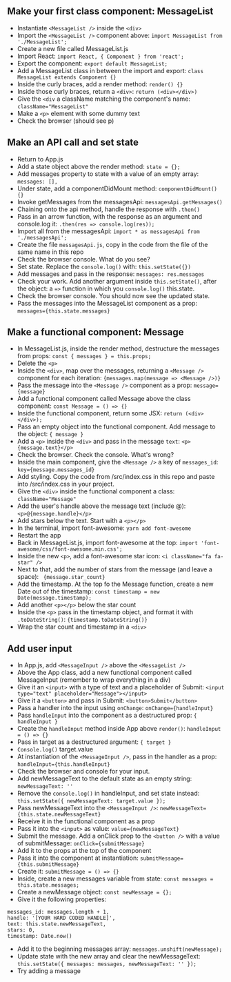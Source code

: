 
## Make your first class component: MessageList
* Instantiate `<MessageList />` inside the `<div>`
* Import the `<MessageList />` component above: `import MessageList from './MessageList';`
* Create a new file called MessageList.js
* Import React: `import React, { Component } from 'react';`
* Export the component: `export default MessageList;`
* Add a MessageList class in between the import and export: `class MessageList extends Component {}`
* Inside the curly braces, add a render method: `render() {}`
* Inside those curly braces, return a `<div>`: `return (<div></div>)`
* Give the `<div` a className matching the component's name: `className="MessageList"`
* Make a `<p>` element with some dummy text
* Check the browser (should see p)

## Make an API call and set state
* Return to App.js
* Add a state object above the render method: `state = {};`
* Add messages property to state with a value of an empty array: `messages: [],`
* Under state, add a componentDidMount method: `componentDidMount() {}`
* Invoke getMessages from the messagesApi: `messagesApi.getMessages()`
* Chaining onto the api method, handle the response with `.then()`
* Pass in an arrow function, with the response as an argument and console.log it: `.then(res => console.log(res));`
* Import all from the messagesApi: `import * as messagesApi from './messagesApi';`
* Create the file `messagesApi.js`, copy in the code from the file of the same name in this repo
* Check the browser console. What do you see?
* Set state. Replace the `console.log()` with: `this.setState({})`
* Add messages and pass in the response: `messages: res.messages`
* Check your work. Add another argument inside `this.setState()`, after the object: a `=>` function in which you `console.log()` this.state.
* Check the browser console. You should now see the updated state.
* Pass the messages into the MessageList component as a prop: `messages={this.state.messages}`

## Make a functional component: Message
* In MessageList.js, inside the render method, destructure the messages from props: `const { messages } = this.props;`
* Delete the `<p>`
* Inside the `<div>`, map over the messages, returning a `<Message />` component for each iteration: `{messages.map(message => <Message />)}`
* Pass the message into the `<Message />` component as a prop: `message={message}`
* Add a functional component called Message above the class component: `const Message = () => {}`
* Inside the functional component, return some JSX: `return (<div></div>);`
* Pass an empty object into the functional component. Add message to the object: `{ message }`
* Add a `<p>` inside the `<div>` and pass in the message `text`: `<p>{message.text}</p>`
* Check the browser. Check the console. What's wrong?
* Inside the main component, give the `<Message />` a key of `messages_id`: `key={message.messages_id}`
* Add styling. Copy the code from /src/index.css in this repo and paste into /src/index.css in your project.
* Give the `<div>` inside the functional component a class: `className="Message"`
* Add the user's handle above the message text (include @): `<p>@{message.handle}</p>`
* Add stars below the text. Start with a `<p></p>`
* In the terminal, import font-awesome: `yarn add font-awesome`
* Restart the app
* Back in MessageList.js, import font-awesome at the top: `import 'font-awesome/css/font-awesome.min.css';`
* Inside the new `<p>`, add a font-awesome star icon: `<i className="fa fa-star" />`
* Next to that, add the number of stars from the message (and leave a space): ` {message.star_count}`
* Add the timestamp. At the top fo the Message function, create a new Date out of the timestamp: `const timestamp = new Date(message.timestamp);`
* Add another `<p></p>` below the star count
* Inside the `<p>` pass in the timestamp object, and format it with `.toDateString()`: `{timestamp.toDateString()}`
* Wrap the star count and timestamp in a `<div>`

## Add user input
* In App.js, add `<MessageInput />` above the `<MessageList />`
* Above the App class, add a new functional component called MessageInput (remember to wrap everything in a div)
* Give it an `<input>` with a type of text and a placeholder of Submit: `<input type="text" placeholder="Message"></input>`
* Give it a `<button>` and pass in Submit: `<button>Submit</button>`
* Pass a handler into the input using `onChange`: `onChange={handleInput}`
* Pass `handleInput` into the component as a destructured prop: `{ handleInput }`
* Create the `handleInput` method inside App above `render()`: `handleInput = () => {}`
* Pass in target as a destructured argument: `{ target }`
* `Console.log()` target.value
* At instantiation of the `<MessageInput />`, pass in the handler as a prop: `handleInput={this.handleInput}`
* Check the browser and console for your input.
* Add newMessageText to the default state as an empty string: `newMessageText: ''`
* Remove the `console.log()` in handleInput, and set state instead: `this.setState({ newMessageText: target.value });`
* Pass newMessageText into the `<MessageInput />`: `newMessageText={this.state.newMessageText}`
* Receive it in the functional component as a prop
* Pass it into the `<input>` as value: `value={newMessageText}`
* Submit the message. Add a onClick prop to the `<button />` with a value of submitMessage: `onClick={submitMessage}`
* Add it to the props at the top of the component
* Pass it into the component at instantiation: `submitMessage={this.submitMessage}`
* Create it: `submitMessage = () => {}`
* Inside, create a new messages variable from state: `const messages = this.state.messages;`
* Create a newMessage object: `const newMessage = {};`
* Give it the following properties:
```
messages_id: messages.length + 1,
handle: '[YOUR HARD CODED HANDLE]',
text: this.state.newMessageText,
stars: 0,
timestamp: Date.now()
```
* Add it to the beginning messages array: `messages.unshift(newMessage);`
* Update state with the new array and clear the newMessageText: `this.setState({ messages: messages, newMessageText: '' });`
* Try adding a message
